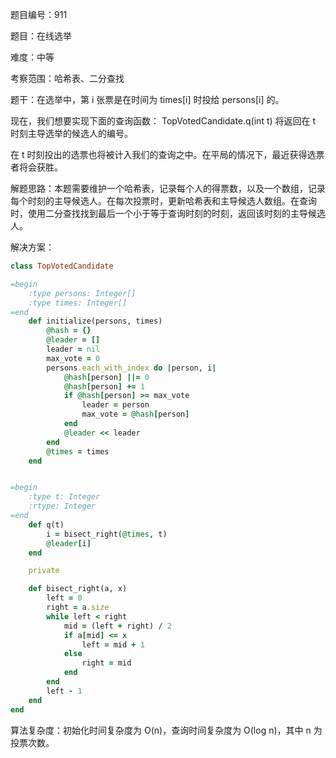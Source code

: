 题目编号：911

题目：在线选举

难度：中等

考察范围：哈希表、二分查找

题干：在选举中，第 i 张票是在时间为 times[i] 时投给 persons[i] 的。

现在，我们想要实现下面的查询函数： TopVotedCandidate.q(int t) 将返回在 t 时刻主导选举的候选人的编号。

在 t 时刻投出的选票也将被计入我们的查询之中。在平局的情况下，最近获得选票者将会获胜。

解题思路：本题需要维护一个哈希表，记录每个人的得票数，以及一个数组，记录每个时刻的主导候选人。在每次投票时，更新哈希表和主导候选人数组。在查询时，使用二分查找找到最后一个小于等于查询时刻的时刻，返回该时刻的主导候选人。

解决方案：

```ruby
class TopVotedCandidate

=begin
    :type persons: Integer[]
    :type times: Integer[]
=end
    def initialize(persons, times)
        @hash = {}
        @leader = []
        leader = nil
        max_vote = 0
        persons.each_with_index do |person, i|
            @hash[person] ||= 0
            @hash[person] += 1
            if @hash[person] >= max_vote
                leader = person
                max_vote = @hash[person]
            end
            @leader << leader
        end
        @times = times
    end


=begin
    :type t: Integer
    :rtype: Integer
=end
    def q(t)
        i = bisect_right(@times, t)
        @leader[i]
    end

    private

    def bisect_right(a, x)
        left = 0
        right = a.size
        while left < right
            mid = (left + right) / 2
            if a[mid] <= x
                left = mid + 1
            else
                right = mid
            end
        end
        left - 1
    end
end
```

算法复杂度：初始化时间复杂度为 O(n)，查询时间复杂度为 O(log n)，其中 n 为投票次数。
